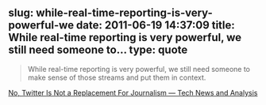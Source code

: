 slug: while-real-time-reporting-is-very-powerful-we
date: 2011-06-19 14:37:09
title: While real-time reporting is very powerful, we still need someone to...
type: quote
---

> While real-time reporting is very powerful, we still need someone to make sense of those streams and put them in context.

[No, Twitter Is Not a Replacement For Journalism — Tech News and Analysis](http://gigaom.com/2011/05/29/no-twitter-is-not-a-replacement-for-journalism/)
